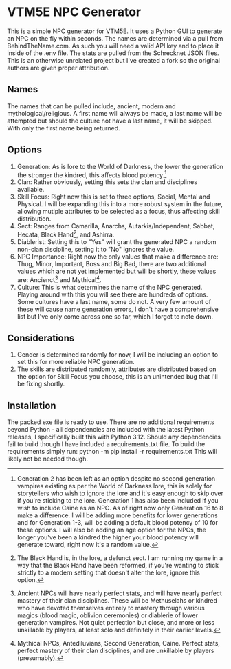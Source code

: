 # VTM5E NPC Generator

This is a simple NPC generator for VTM5E. It uses a Python GUI to generate an NPC on the fly within seconds.
The names are determined via a pull from BehindTheName.com. As such you will need a valid API key and to place it inside of the .env file.
The stats are pulled from the Schrecknet JSON files. This is an otherwise unrelated project but I've created a fork so the original authors are given proper attribution.

## Names

The names that can be pulled include, ancient, modern and mythological/religious.
A first name will always be made, a last name will be attempted but should the culture not have a last name, it will be skipped. With only the first name being returned.

## Options

1. Generation: As is lore to the World of Darkness, the lower the generation the stronger the kindred, this affects blood potency.[^1]
2. Clan: Rather obviously, setting this sets the clan and disciplines available.
3. Skill Focus: Right now this is set to three options, Social, Mental and Physical. I will be expanding this into a more robust system in the future, allowing mutiple attributes to be selected as a focus, thus affecting skill distribution.
4. Sect: Ranges from Camarilla, Anarchs, Autarkis/Independent, Sabbat, Hecata, Black Hand[^2], and Ashirra.
5. Diablerist: Setting this to "Yes" will grant the generated NPC a random non-clan discipline, setting it to "No" ignores the value.
6. NPC Importance: Right now the only values that make a difference are: Thug, Minor, Important, Boss and Big Bad, there are two additional values which are not yet implemented but will be shortly, these values are: Ancienct[^3] and Mythical[^4].
7. Culture: This is what determines the name of the NPC generated. Playing around with this you will see there are hundreds of options. Some cultures have a last name, some do not.
   A very few amount of these will cause name generation errors, I don't have a comprehensive list but I've only come across one so far, which I forgot to note down.

## Considerations

1. Gender is determined randomly for now, I will be including an option to set this for more reliable NPC generation.
2. The skills are distributed randomly, attributes are distributed based on the option for Skill Focus you choose, this is an unintended bug that I'll be fixing shortly.

[^1]: Generation 2 has been left as an option despite no second generation vampires existing as per the World of Darkness lore, this is solely for storytellers who wish to ignore the lore and it's easy enough to skip over if you're sticking to the lore. Generation 1 has also been included if you wish to include Caine as an NPC. As of right now only Generation 16 to 8 make a difference. I will be adding more benefits for lower generations and for Generation 1-3, will be adding a default blood potency of 10 for these options. I will also be adding an age option for the NPCs, the longer you've been a kindred the higher your blood potency will generate toward, right now it's a random value.
[^2]: The Black Hand is, in the lore, a defunct sect. I am running my game in a way that the Black Hand have been reformed, if you're wanting to stick strictly to a modern setting that doesn't alter the lore, ignore this option.
[^3]: Ancient NPCs will have nearly perfect stats, and will have nearly perfect mastery of their clan disciplines. These will be Methuselahs or kindred who have devoted themselves entirely to mastery through various magics (blood magic, oblivion ceremonies) or diablerie of lower generation vampires. Not quiet perfection but close, and more or less unkillable by players, at least solo and definitely in their earlier levels.
[^4]: Mythical NPCs, Antediluvians, Second Generation, Caine. Perfect stats, perfect mastery of their clan disciplines, and are unkillable by players (presumably).

## Installation

The packed exe file is ready to use.
There are no additional requirements beyond Python - all dependencies are included with the latest Python releases, I specifically built this with Python 3.12. Should any dependencies fail to build though I have included a requirements.txt file.
To build the requirements simply run: python -m pip install -r requirements.txt
This will likely not be needed though.
